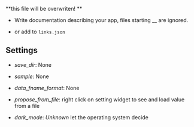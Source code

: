 **this file will be overwriten! **

 - Write documentation describing your app, files starting __ are ignored.

 - or add to `links.json`

## Settings

 - *save_dir*: None

 - *sample*: None

 - *data_fname_format*: None

 - *propose_from_file*: right click on setting widget to see and load value from a file

 - *dark_mode*: <i>Unknown</i> let the operating system decide

